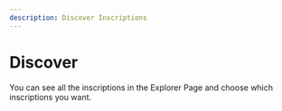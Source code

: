 ```yaml
---
description: Discover Inscriptions
---
```


# Discover

You can see all the inscriptions in the Explorer Page and choose which inscriptions you want.

<figure><img src="https://lh4.googleusercontent.com/S5XgDutE-TWRG9Epo-IdONglFhWRrukmvA_hf_7b0IRSBr87dE41-Rs82fwe24GLSEhtGYG185M8AXqmWNOCifiNCIZGpcE1lCwgHTfLC0ucZk4cB-dvhWY_DxV0ovOKvoYjhWz9Gfb8Wd802TGHDsk" alt=""><figcaption></figcaption></figure>
